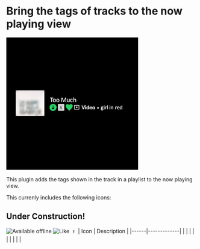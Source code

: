 <style>
.main-tag-container {
    display: -webkit-inline-box;
    display: -ms-inline-flexbox;
    display: inline-flex;
    -webkit-box-pack: center;
    -ms-flex-pack: center;
    justify-content: center;
    -webkit-box-align: center;
    -ms-flex-align: center;
    align-items: center;
    background-color: rgba(var(--spice-rgb-selected-row), .6);
    border-radius: 2px;
    color: var(--spice-main);
    font-size: 9px;
    height: 16px;
    line-height: 10px;
    padding: 3px 5px;
    text-transform: uppercase;
}
</style>

# Bring the tags of tracks to the now playing view

![Preview image](https://raw.githubusercontent.com/Plueres/spicetify-extensions/main/track-tags/preview.jpg)

This plugin adds the tags shown in the track in a playlist to the now playing view.

This currenly includes the following icons:

## Under Construction!

![Available offline](data:image/svg+xml;https://raw.githubusercontent.com/Plueres/spicetify-extensions/main/track-tags/download.svg)
![Like](data:image/svg+xml;https://raw.githubusercontent.com/Plueres/spicetify-extensions/main/track-tags/like.svg)
<span aria-label="Explicit" class="main-tag-container playing-explicit-tag" title="Explicit">E</span>
| Icon | Description |
|------|-------------|
|  | |
| | |
| | |
